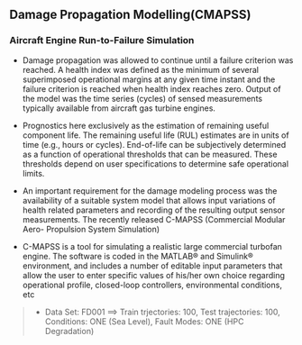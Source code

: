 ## Damage Propagation Modelling(CMAPSS)

### Aircraft Engine Run-to-Failure Simulation

- Damage propagation was allowed to continue until a failure criterion was reached. A health index was defined as the minimum of several superimposed operational margins at any given time instant and the failure criterion is reached when health index reaches zero. Output of the model was the time series (cycles) of sensed measurements typically available from aircraft gas turbine engines.

- Prognostics here exclusively as the estimation of remaining useful component life. The remaining useful life (RUL) estimates are in units of time (e.g., hours or cycles). End-of-life can be subjectively determined as a function of operational thresholds that can be measured. These thresholds depend on user specifications to determine safe operational limits.

- An important requirement for the damage modeling process was the availability of a suitable system model that allows input variations of health related parameters and recording of the resulting output sensor measurements. The recently released C-MAPSS (Commercial Modular Aero- Propulsion System Simulation)

- C-MAPSS is a tool for simulating a realistic large commercial turbofan engine. The software is coded in the MATLAB® and Simulink® environment, and includes a number of editable input parameters that allow the user to enter specific values of his/her own choice regarding operational profile, closed-loop controllers, environmental conditions, etc

>- Data Set: FD001 ==> Train trjectories: 100, Test trajectories: 100, Conditions: ONE (Sea Level), Fault Modes: ONE (HPC Degradation)




